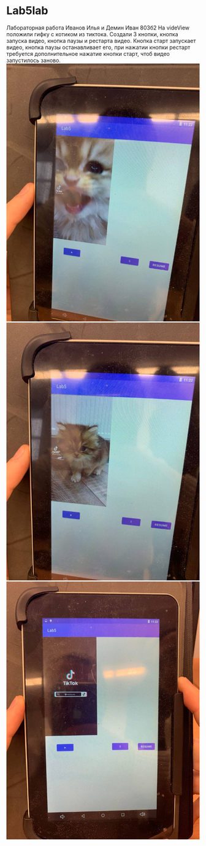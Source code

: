 # Lab5lab
Лабораторная работа Иванов Илья и Демин Иван 803б2
На videView положили гифку с котиком из тиктока. Создали 3 кнопки, кнопка запуска видео, кнопка паузы и рестарта видео. Кнопка старт запускает видео, кнопка паузы останавливает его, при нажатии кнопки рестарт требуется дополнительное нажатие кнопки старт, чтоб видео запустилось заново.
![](1.jpg)
![](2.jpg)
![](3.jpg)
